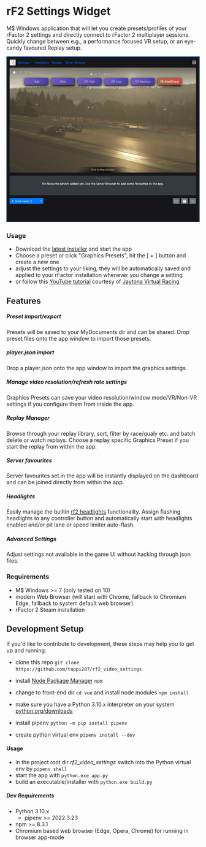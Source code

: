 # rF2 Settings Widget

M$ Windows application that will let you create presets/profiles of your rFactor 2 settings and directly connect to rFactor 2 multiplayer sessions.
Quickly change between e.g., a performance focused VR setup, or
an eye-candy favoured Replay setup.

<p align="center">
    <img src="vue/src/assets/ani.webp" alt="Screenshot" width="560">
</p>

### Usage
- Download the <a href="https://github.com/tappi287/rf2_video_settings/releases">latest installer</a> and start the app
- Choose a preset or click "Graphics Presets", hit the [ + ] button and create a new one
- adjust the settings to your liking, they will be automatically saved and applied to your rFactor installation whenever
you change a setting
- or follow this [YouTube tutorial](https://www.youtube.com/watch?v=32qu10zA28A) courtesy of [Jaytona Virtual Racing](https://www.youtube.com/channel/UCjBDoCHuwXzntUpNk5ji5iw)


## Features
##### Preset import/export
Presets will be saved to your MyDocuments dir and can be shared. Drop preset files onto
the app window to import those presets.
    
##### player.json import
Drop a player.json onto the app window to import the graphics settings.

##### Manage video resolution/refresh rate settings
Graphics Presets can save your video resolution/window mode/VR/Non-VR settings
if you configure them from inside the app.

##### Replay Manager
Browse through your replay library, sort, filter by race/qualy etc.
and batch delete or watch replays.
Choose a replay specific Graphics Preset if you start 
the replay from within the app.

##### Server favourites
Server favourites set in the app will be instantly displayed on the dashboard
and can be joined directly from within the app.

##### Headlights
Easily manage the builtin <a href="https://github.com/TonyWhitley/rF2headlights">rf2 headlights<a/> 
functionality. Assign flashing headlights to any controller button and automatically start with 
headlights enabled and/or pit lane or speed limiter auto-flash.

##### Advanced Settings
Adjust settings not available in the game UI without hacking through json files. 

### Requirements
 - M$ Windows >= 7 (only tested on 10)
 - modern Web Browser (will start with Chrome, fallback to Chromium Edge, fallback to system default web browser)
 - rFactor 2 Steam installation


## Development Setup
If you'd like to contribute to development, these steps may help you to get up and running:
 - clone this repo `git clone https://github.com/tappi287/rf2_video_settings`
 - install [Node Package Manager](https://nodejs.org/en/download/) `npm`
 - change to front-end dir `cd vue` and install node modules `npm install`


 - make sure you have a Python 3.10.x interpreter on your system [python.org/downloads](https://www.python.org/downloads/)
 - install pipenv `python -m pip install pipenv`
 - create python virtual env `pipenv install --dev`

#### Usage
 - in the project root dir *rf2_video_settings* switch into the Python virtual env by `pipenv shell`
 - start the app with `python.exe app.py`
 - build an executable/installer with `python.exe build.py`

  ##### Dev Requirements
 - Python 3.10.x
   - pipenv >= 2022.3.23
 - npm >= 8.3.1
 - Chromium based web browser (Edge, Opera, Chrome) for running in browser app-mode